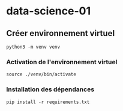 # data-science-01

## Créer environnement virtuel

```
python3 -m venv venv
```

### Activation de l'environnement virtuel

```
source ./venv/bin/activate
```

### Installation des dépendances

```
pip install -r requirements.txt
```
